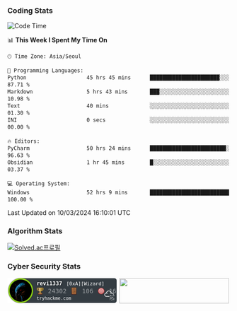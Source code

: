 ### Coding Stats

<!--START_SECTION:waka-->
![Code Time](http://img.shields.io/badge/Code%20Time-445%20hrs%2050%20mins-blue)

📊 **This Week I Spent My Time On** 

```text
🕑︎ Time Zone: Asia/Seoul

💬 Programming Languages: 
Python                   45 hrs 45 mins      ██████████████████████░░░   87.71 % 
Markdown                 5 hrs 43 mins       ███░░░░░░░░░░░░░░░░░░░░░░   10.98 % 
Text                     40 mins             ░░░░░░░░░░░░░░░░░░░░░░░░░   01.30 % 
INI                      0 secs              ░░░░░░░░░░░░░░░░░░░░░░░░░   00.00 % 

🔥 Editors: 
PyCharm                  50 hrs 24 mins      ████████████████████████░   96.63 % 
Obsidian                 1 hr 45 mins        █░░░░░░░░░░░░░░░░░░░░░░░░   03.37 % 

💻 Operating System: 
Windows                  52 hrs 9 mins       █████████████████████████   100.00 % 
```


 Last Updated on 10/03/2024 16:10:01 UTC
<!--END_SECTION:waka-->

### Algorithm Stats

[![Solved.ac프로필](http://mazassumnida.wtf/api/v2/generate_badge?boj=revi1337)](https://solved.ac/revi1337)

### Cyber Security Stats

[![revi1337's tryhackme stats](https://raw.githubusercontent.com/Revi1337/Revi1337/main/assets/thm_propic.png)][tryhackme]
[<img src="https://www.hackthebox.com/badge/image/1002993" width="248.01" height="57">][hackthebox]


[website]: https://revi1337.com
[tryhackme]: https://tryhackme.com/p/revi1337
[hackthebox]: https://app.hackthebox.com/profile/1002993
